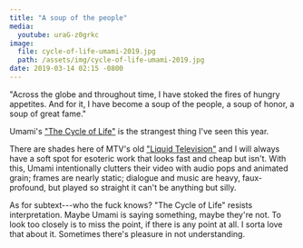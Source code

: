 ```yaml
---
title: "A soup of the people"
media:
  youtube: uraG-z0grkc
image:
  file: cycle-of-life-umami-2019.jpg
  path: /assets/img/cycle-of-life-umami-2019.jpg
date: 2019-03-14 02:15 -0800
---
```


"Across the globe and throughout time, I have stoked the fires of hungry appetites. And for it, I have become a soup of the people, a soup of honor, a soup of great fame."

Umami's ["The Cycle of Life"](https://www.youtube.com/watch?v=uraG-z0grkc) is the strangest thing I've seen this year.

There are shades here of MTV's old ["Liquid Television"](https://www.youtube.com/results?search_query=mtv+liquid+television) and I will always have a soft spot for esoteric work that looks fast and cheap but isn't. With this, Umami intentionally clutters their video with audio pops and animated grain; frames are nearly static; dialogue and music are heavy, faux-profound, but played so straight it can't be anything but silly.

As for subtext---who the fuck knows? "The Cycle of Life" resists interpretation. Maybe Umami is saying something, maybe they're not. To look too closely is to miss the point, if there is any point at all. I sorta love that about it. Sometimes there's pleasure in not understanding.
